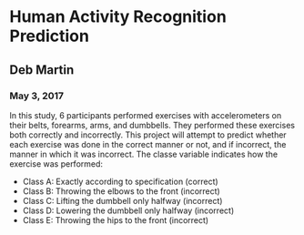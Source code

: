 # Human Activity Recognition Prediction
## Deb Martin
### May 3, 2017

In this study, 6 participants performed exercises with accelerometers on their belts, forearms, arms, and dumbbells. They performed these exercises both correctly and incorrectly. This project will attempt to predict whether each exercise was done in the correct manner or not, and if incorrect, the manner in which it was incorrect. The classe variable indicates how the exercise was performed:

* Class A: Exactly according to specification (correct)
* Class B: Throwing the elbows to the front (incorrect)
* Class C: Lifting the dumbbell only halfway (incorrect)
* Class D: Lowering the dumbbell only halfway (incorrect)
* Class E: Throwing the hips to the front (incorrect)